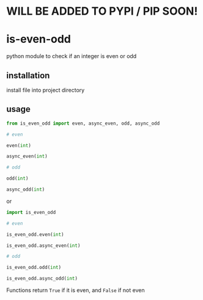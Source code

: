 # WILL BE ADDED TO PYPI / PIP SOON!
# is-even-odd
python module to check if an integer is even or odd


## installation

install file into project directory
## usage

```py
from is_even_odd import even, async_even, odd, async_odd

# even

even(int)

async_even(int)

# odd

odd(int)

async_odd(int)
```
or
```py
import is_even_odd

# even

is_even_odd.even(int)

is_even_odd.async_even(int)

# odd

is_even_odd.odd(int)

is_even_odd.async_odd(int)
```

Functions return `True` if it is even, and `False` if not even
